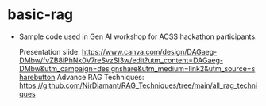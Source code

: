 # basic-rag
- Sample code used in Gen AI workshop for ACSS hackathon participants.

  Presentation slide: https://www.canva.com/design/DAGaeg-DMbw/fvZB8iPhNk0V7reSvzSI3w/edit?utm_content=DAGaeg-DMbw&utm_campaign=designshare&utm_medium=link2&utm_source=sharebutton
  Advance RAG Techniques: https://github.com/NirDiamant/RAG_Techniques/tree/main/all_rag_techniques
